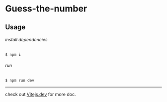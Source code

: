 # Guess-the-number

## Usage

###### install dependencies

```
$ npm i
```

###### run

```
$ npm run dev
```

<hr />

check out [Vitejs.dev](https://vitejs.dev/guide/) for more doc.
